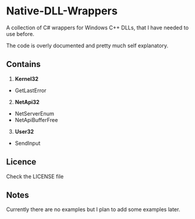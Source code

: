 # Native-DLL-Wrappers
A collection of C# wrappers for Windows C++ DLLs, that I have needed to use before.

The code is overly documented and pretty much self explanatory.

## Contains

1. **Kernel32**
 * GetLastError
2. **NetApi32**
 * NetServerEnum
 * NetApiBufferFree
3. **User32**
 * SendInput  

## Licence
Check the LICENSE file

## Notes
Currently there are no examples but I plan to add some examples later.